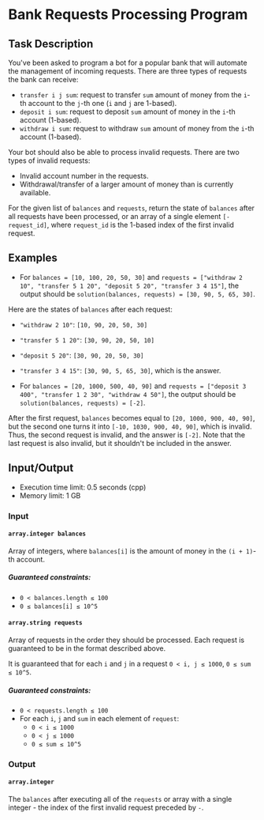 # Bank Requests Processing Program

## Task Description

You've been asked to program a bot for a popular bank that will automate the management of incoming requests. There are three types of requests the bank can receive:

- `transfer i j sum`: request to transfer `sum` amount of money from the `i`-th account to the `j`-th one (`i` and `j` are 1-based).
- `deposit i sum`: request to deposit `sum` amount of money in the `i`-th account (1-based).
- `withdraw i sum`: request to withdraw `sum` amount of money from the `i`-th account (1-based).

Your bot should also be able to process invalid requests. There are two types of invalid requests:

- Invalid account number in the requests.
- Withdrawal/transfer of a larger amount of money than is currently available.

For the given list of `balances` and `requests`, return the state of `balances` after all requests have been processed, or an array of a single element `[-request_id]`, where `request_id` is the 1-based index of the first invalid request.

## Examples

- For `balances = [10, 100, 20, 50, 30]` and `requests = ["withdraw 2 10", "transfer 5 1 20", "deposit 5 20", "transfer 3 4 15"]`, the output should be `solution(balances, requests) = [30, 90, 5, 65, 30]`.

Here are the states of `balances` after each request:
- `"withdraw 2 10"`: `[10, 90, 20, 50, 30]`
- `"transfer 5 1 20"`: `[30, 90, 20, 50, 10]`
- `"deposit 5 20"`: `[30, 90, 20, 50, 30]`
- `"transfer 3 4 15"`: `[30, 90, 5, 65, 30]`, which is the answer.

- For `balances = [20, 1000, 500, 40, 90]` and `requests = ["deposit 3 400", "transfer 1 2 30", "withdraw 4 50"]`, the output should be `solution(balances, requests) = [-2]`.

After the first request, `balances` becomes equal to `[20, 1000, 900, 40, 90]`, but the second one turns it into `[-10, 1030, 900, 40, 90]`, which is invalid. Thus, the second request is invalid, and the answer is `[-2]`. Note that the last request is also invalid, but it shouldn't be included in the answer.

## Input/Output

- Execution time limit: 0.5 seconds (cpp)
- Memory limit: 1 GB

### Input

#### `array.integer balances`

Array of integers, where `balances[i]` is the amount of money in the `(i + 1)`-th account.

##### Guaranteed constraints:

- `0 < balances.length ≤ 100`
- `0 ≤ balances[i] ≤ 10^5`

#### `array.string requests`

Array of requests in the order they should be processed. Each request is guaranteed to be in the format described above.

It is guaranteed that for each `i` and `j` in a request `0 < i, j ≤ 1000`, `0 ≤ sum ≤ 10^5`.

##### Guaranteed constraints:

- `0 < requests.length ≤ 100`
- For each `i`, `j` and `sum` in each element of `request`:
  - `0 < i ≤ 1000`
  - `0 < j ≤ 1000`
  - `0 ≤ sum ≤ 10^5`

### Output

#### `array.integer`

The `balances` after executing all of the `requests` or array with a single integer - the index of the first invalid request preceded by `-`.
